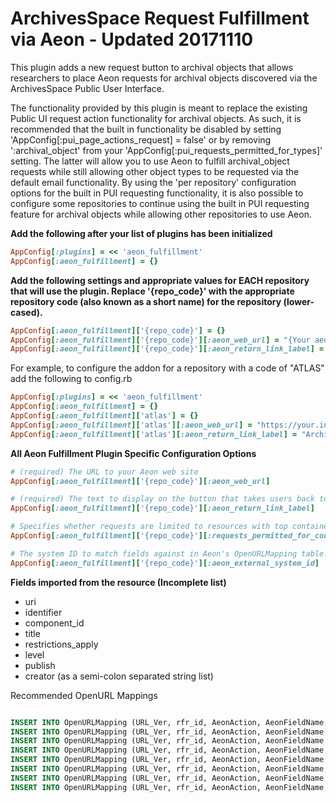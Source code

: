 ArchivesSpace Request Fulfillment via Aeon - Updated 20171110
=============================================================
This plugin adds a new request button to archival objects that allows researchers to place Aeon requests for archival objects discovered via the ArchivesSpace Public User Interface.

The functionality provided by this plugin is meant to replace the existing Public UI request action functionality for archival objects. As such, it is recommended that the built in functionality be disabled by setting 'AppConfig[:pui_page_actions_request] = false' or by removing ':archival_object' from your 'AppConfig[:pui_requests_permitted_for_types]' setting.  The latter will allow you to use Aeon to fulfill archival_object requests while still allowing other object types to be requested via the default email functionality. By using the 'per repository' configuration options for the built in PUI requesting functionality, it is also possible to configure some repositories to continue using the built in PUI requesting feature for archival objects while allowing other repositories to use Aeon.

**Add the following after your list of plugins has been initialized**
```ruby
AppConfig[:plugins] = << 'aeon_fulfillment'
AppConfig[:aeon_fulfillment] = {}
```

**Add the following settings and appropriate values for EACH repository that will use the plugin.  Replace '{repo_code}' with the appropriate repository code (also known as a short name) for the repository (lower-cased).**
```ruby
AppConfig[:aeon_fulfillment]['{repo_code}'] = {}
AppConfig[:aeon_fulfillment]['{repo_code}'][:aeon_web_url] = "{Your aeon web url}"
AppConfig[:aeon_fulfillment]['{repo_code}'][:aeon_return_link_label] = "{The text for the return link from Aeon}"
```

For example, to configure the addon for a repository with a code of "ATLAS" add the following to config.rb
```ruby
AppConfig[:plugins] = << 'aeon_fulfillment'
AppConfig[:aeon_fulfillment] = {}
AppConfig[:aeon_fulfillment]['atlas'] = {}
AppConfig[:aeon_fulfillment]['atlas'][:aeon_web_url] = "https://your.institution.edu/aeon/"
AppConfig[:aeon_fulfillment]['atlas'][:aeon_return_link_label] = "ArchivesSpace" 
```

**All Aeon Fulfillment Plugin Specific Configuration Options**
```ruby
# (required) The URL to your Aeon web site
AppConfig[:aeon_fulfillment]['{repo_code}'][:aeon_web_url]

# (required) The text to display on the button that takes users back to ArchivesSpace
AppConfig[:aeon_fulfillment]['{repo_code}'][:aeon_return_link_label]  

# Specifies whether requests are limited to resources with top containers only. Default is false.
AppConfig[:aeon_fulfillment]['{repo_code}'][:requests_permitted_for_containers_only]] 

# The system ID to match fields against in Aeon's OpenURLMapping table.
AppConfig[:aeon_fulfillment]['{repo_code}'][:aeon_external_system_id] 
```

**Fields imported from the resource (Incomplete list)**
- uri 
- identifier
- component_id
- title
- restrictions_apply
- level
- publish
- creator (as a semi-colon separated string list)

Recommended OpenURL Mappings
```sql

INSERT INTO OpenURLMapping (URL_Ver, rfr_id, AeonAction, AeonFieldName, OpenURLFieldValues, AeonValue) VALUES ('Default', 'ArchivesSpace', 'Replace', 'ItemAuthor', '<#creators>', 'NULL');
INSERT INTO OpenURLMapping (URL_Ver, rfr_id, AeonAction, AeonFieldName, OpenURLFieldValues, AeonValue) VALUES ('Default', 'ArchivesSpace', 'Replace', 'ItemDate', '<#created_date>|<#Created_date>', 'NULL');
INSERT INTO OpenURLMapping (URL_Ver, rfr_id, AeonAction, AeonFieldName, OpenURLFieldValues, AeonValue) VALUES ('Default', 'ArchivesSpace', 'Replace', 'ItemTitle', '<#title>', 'NULL');
INSERT INTO OpenURLMapping (URL_Ver, rfr_id, AeonAction, AeonFieldName, OpenURLFieldValues, AeonValue) VALUES ('Default', 'ArchivesSpace', 'Replace', 'ItemNumber', '<#barcode_1-container>', 'NULL');
INSERT INTO OpenURLMapping (URL_Ver, rfr_id, AeonAction, AeonFieldName, OpenURLFieldValues, AeonValue) VALUES ('Default', 'ArchivesSpace', 'Replace', 'Location', '<#instance_top_container_long_display_string>', 'NULL');
INSERT INTO OpenURLMapping (URL_Ver, rfr_id, AeonAction, AeonFieldName, OpenURLFieldValues, AeonValue) VALUES ('Default', 'ArchivesSpace', 'Replace', 'ItemISxN', '<#physical_location_note>', 'NULL');
INSERT INTO OpenURLMapping (URL_Ver, rfr_id, AeonAction, AeonFieldName, OpenURLFieldValues, AeonValue) VALUES ('Default', 'ArchivesSpace', 'Replace', 'ItemCallNumber', '<#physical_location_note>', 'NULL');
INSERT INTO OpenURLMapping (URL_Ver, rfr_id, AeonAction, AeonFieldName, OpenURLFieldValues, AeonValue) VALUES ('Default', 'ArchivesSpace', 'Replace', 'CallNumber', '<#physical_location_note>|<#collection_id>', 'NULL');
```